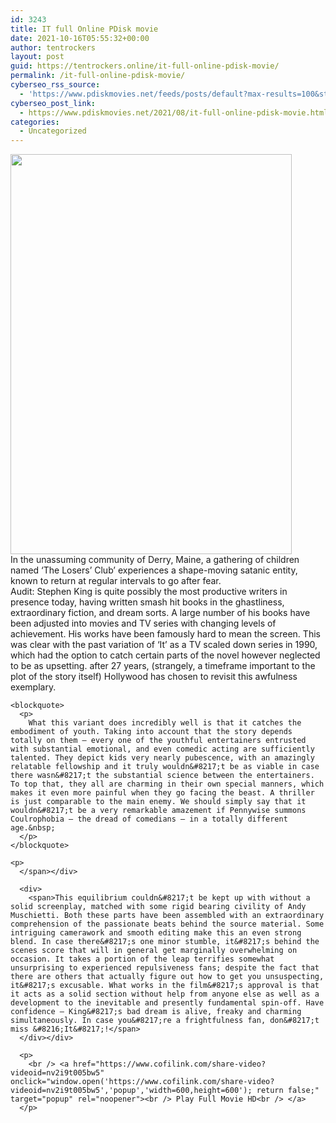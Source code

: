 ```yaml
---
id: 3243
title: IT full Online PDisk movie
date: 2021-10-16T05:55:32+00:00
author: tentrockers
layout: post
guid: https://tentrockers.online/it-full-online-pdisk-movie/
permalink: /it-full-online-pdisk-movie/
cyberseo_rss_source:
  - 'https://www.pdiskmovies.net/feeds/posts/default?max-results=100&start-index=1001'
cyberseo_post_link:
  - https://www.pdiskmovies.net/2021/08/it-full-online-pdisk-movie.html
categories:
  - Uncategorized
---
```

<div class="separator">
  <a href="https://1.bp.blogspot.com/-8_sjiAVV50s/YRZj8yBEDDI/AAAAAAAAaTQ/EtLx8-2kPQ4U0x4g-hAFkpVQ8j-4pNj8QCLcBGAsYHQ/s900/it%2Bfull%2Bmovie.jpg"><img loading="lazy" border="0" data-original-height="900" data-original-width="633" height="640" src="https://1.bp.blogspot.com/-8_sjiAVV50s/YRZj8yBEDDI/AAAAAAAAaTQ/EtLx8-2kPQ4U0x4g-hAFkpVQ8j-4pNj8QCLcBGAsYHQ/w450-h640/it%2Bfull%2Bmovie.jpg" width="450" /></a>
</div>



<div>
  <div>
    <span>In the unassuming community of Derry, Maine, a gathering of children named &#8216;The Losers&#8217; Club&#8217; experiences a shape-moving satanic entity, known to return at regular intervals to go after fear.&nbsp;</span>
  </div>
  
  <div>
    <span>Audit: Stephen King is quite possibly the most productive writers in presence today, having written smash hit books in the ghastliness, extraordinary fiction, and dream sorts. A large number of his books have been adjusted into movies and TV series with changing levels of achievement. His works have been famously hard to mean the screen. This was clear with the past variation of &#8216;It&#8217; as a TV scaled down series in 1990, which had the option to catch certain parts of the novel however neglected to be as upsetting. after 27 years, (strangely, a timeframe important to the plot of the story itself) Hollywood has chosen to revisit this awfulness exemplary.&nbsp;</span>
  </div>
  
  <div>
    <span></p> 
    
    <blockquote>
      <p>
        What this variant does incredibly well is that it catches the embodiment of youth. Taking into account that the story depends totally on them – every one of the youthful entertainers entrusted with substantial emotional, and even comedic acting are sufficiently talented. They depict kids very nearly pubescence, with an amazingly relatable fellowship and it truly wouldn&#8217;t be as viable in case there wasn&#8217;t the substantial science between the entertainers. To top that, they all are charming in their own special manners, which makes it even more painful when they go facing the beast. A thriller is just comparable to the main enemy. We should simply say that it wouldn&#8217;t be a very remarkable amazement if Pennywise summons Coulrophobia – the dread of comedians – in a totally different age.&nbsp;
      </p>
    </blockquote>
    
    <p>
      </span></div> 
      
      <div>
        <span>This equilibrium couldn&#8217;t be kept up with without a solid screenplay, matched with some rigid bearing civility of Andy Muschietti. Both these parts have been assembled with an extraordinary comprehension of the passionate beats behind the source material. Some intriguing camerawork and smooth editing make this an even strong blend. In case there&#8217;s one minor stumble, it&#8217;s behind the scenes score that will in general get marginally overwhelming on occasion. It takes a portion of the leap terrifies somewhat unsurprising to experienced repulsiveness fans; despite the fact that there are others that actually figure out how to get you unsuspecting, it&#8217;s excusable. What works in the film&#8217;s approval is that it acts as a solid section without help from anyone else as well as a development to the inevitable and presently fundamental spin-off. Have confidence – King&#8217;s bad dream is alive, freaky and charming simultaneously. In case you&#8217;re a frightfulness fan, don&#8217;t miss &#8216;It&#8217;!</span>
      </div></div> 
      
      <p>
        <br /> <a href="https://www.cofilink.com/share-video?videoid=nv2i9t005bw5" onclick="window.open('https://www.cofilink.com/share-video?videoid=nv2i9t005bw5','popup','width=600,height=600'); return false;" target="popup" rel="noopener"><br /> Play Full Movie HD<br /> </a>
      </p>
